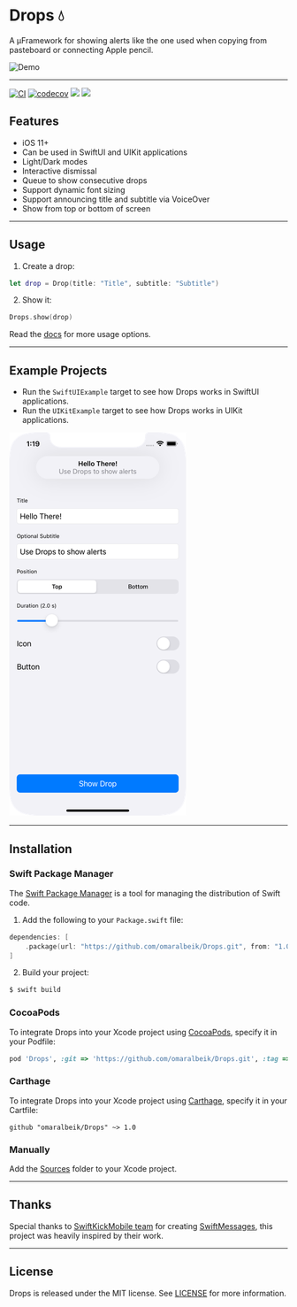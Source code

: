 # Drops 💧

A µFramework for showing alerts like the one used when copying from pasteboard or connecting Apple pencil.

![Demo](https://raw.githubusercontent.com/omaralbeik/Drops/main/Assets/demo.gif)

---

[![CI](https://github.com/omaralbeik/Drops/workflows/Drops/badge.svg)](https://github.com/omaralbeik/Drops/actions)
[![codecov](https://codecov.io/gh/omaralbeik/Drops/branch/main/graph/badge.svg?token=399UQIKSLR)](https://codecov.io/gh/omaralbeik/Drops)
[![](https://img.shields.io/endpoint?url=https%3A%2F%2Fswiftpackageindex.com%2Fapi%2Fpackages%2Fomaralbeik%2FDrops%2Fbadge%3Ftype%3Dswift-versions)](https://swiftpackageindex.com/omaralbeik/Drops)
[![](https://img.shields.io/endpoint?url=https%3A%2F%2Fswiftpackageindex.com%2Fapi%2Fpackages%2Fomaralbeik%2FDrops%2Fbadge%3Ftype%3Dplatforms)](https://swiftpackageindex.com/omaralbeik/Drops)
## Features

- iOS 11+
- Can be used in SwiftUI and UIKit applications
- Light/Dark modes
- Interactive dismissal
- Queue to show consecutive drops
- Support dynamic font sizing
- Support announcing title and subtitle via VoiceOver
- Show from top or bottom of screen

---

## Usage

1. Create a drop:

```swift
let drop = Drop(title: "Title", subtitle: "Subtitle")
```

2. Show it:

```swift
Drops.show(drop)
```

Read the [docs](https://omaralbeik.github.io/Drops) for more usage options.

---

## Example Projects

- Run the `SwiftUIExample` target to see how Drops works in SwiftUI applications.
- Run the `UIKitExample` target to see how Drops works in UIKit applications.

![Example](https://raw.githubusercontent.com/omaralbeik/Drops/main/Assets/example.png)

---

## Installation

### Swift Package Manager

The [Swift Package Manager](https://swift.org/package-manager/) is a tool for managing the distribution of Swift code.

1. Add the following to your `Package.swift` file:

```swift
dependencies: [
    .package(url: "https://github.com/omaralbeik/Drops.git", from: "1.0.1")
]
```

2. Build your project:

```sh
$ swift build
```

### CocoaPods

To integrate Drops into your Xcode project using [CocoaPods](https://cocoapods.org), specify it in your Podfile:

```rb
pod 'Drops', :git => 'https://github.com/omaralbeik/Drops.git', :tag => '1.0.1'
```

### Carthage

To integrate Drops into your Xcode project using [Carthage](https://github.com/Carthage/Carthage), specify it in your Cartfile:

```
github "omaralbeik/Drops" ~> 1.0
```

### Manually

Add the [Sources](https://github.com/omaralbeik/Drops/tree/main/Sources) folder to your Xcode project.

---

## Thanks

Special thanks to [SwiftKickMobile team](https://github.com/SwiftKickMobile) for creating [SwiftMessages](https://github.com/SwiftKickMobile/SwiftMessages), this project was heavily inspired by their work.

---

## License

Drops is released under the MIT license. See [LICENSE](https://github.com/omaralbeik/Drops/blob/main/LICENSE) for more information.
